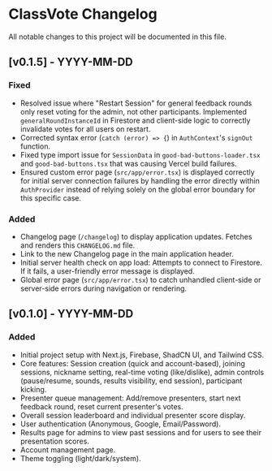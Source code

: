 
# ClassVote Changelog

All notable changes to this project will be documented in this file.

## [v0.1.5] - YYYY-MM-DD
### Fixed
- Resolved issue where "Restart Session" for general feedback rounds only reset voting for the admin, not other participants. Implemented `generalRoundInstanceId` in Firestore and client-side logic to correctly invalidate votes for all users on restart.
- Corrected syntax error (`catch (error) => {`) in `AuthContext`'s `signOut` function.
- Fixed type import issue for `SessionData` in `good-bad-buttons-loader.tsx` and `good-bad-buttons.tsx` that was causing Vercel build failures.
- Ensured custom error page (`src/app/error.tsx`) is displayed correctly for initial server connection failures by handling the error directly within `AuthProvider` instead of relying solely on the global error boundary for this specific case.

### Added
- Changelog page (`/changelog`) to display application updates. Fetches and renders this `CHANGELOG.md` file.
- Link to the new Changelog page in the main application header.
- Initial server health check on app load: Attempts to connect to Firestore. If it fails, a user-friendly error message is displayed.
- Global error page (`src/app/error.tsx`) to catch unhandled client-side or server-side errors during navigation or rendering.

## [v0.1.0] - YYYY-MM-DD
### Added
- Initial project setup with Next.js, Firebase, ShadCN UI, and Tailwind CSS.
- Core features: Session creation (quick and account-based), joining sessions, nickname setting, real-time voting (like/dislike), admin controls (pause/resume, sounds, results visibility, end session), participant kicking.
- Presenter queue management: Add/remove presenters, start next feedback round, reset current presenter's votes.
- Overall session leaderboard and individual presenter score display.
- User authentication (Anonymous, Google, Email/Password).
- Results page for admins to view past sessions and for users to see their presentation scores.
- Account management page.
- Theme toggling (light/dark/system).
